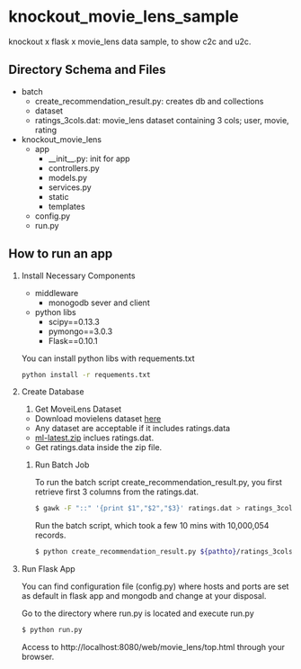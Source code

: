 # knockout_movie_lens_sample
knockout x flask x movie_lens data sample, to show c2c and u2c.

## Directory Schema and Files
- batch
  - create_recommendation\_result.py: creates db and collections
  - dataset
  - ratings_3cols.dat: movie_lens dataset containing 3 cols; user, movie, rating
- knockout\_movie\_lens
    - app
      -  \_\_init\_\_.py: init for app
      - controllers.py
      - models.py
      - services.py
      - static
      - templates
  - config.py
  - run.py

## How to run an app
1. Install Necessary Components
   - middleware
     - monogodb sever and client
   - python libs
     - scipy==0.13.3
     - pymongo==3.0.3
     - Flask==0.10.1

    You can install python libs with requements.txt

    ```sh
    python install -r requements.txt
    ```

1. Create Database

    1. Get MoveiLens Dataset
      - Download movielens dataset [here](http://grouplens.org/datasets/movielens )
      - Any dataset are acceptable if it includes ratings.data
      - [ml-latest.zip](http://files.grouplens.org/datasets/movielens/ml-latest.zip) inclues ratings.dat.
      - Get ratings.data inside the zip file.

    1. Run Batch Job
   
       To run the batch script create_recommendation\_result.py, you first retrieve first 3 columns from the ratings.dat.

       ```sh
       $ gawk -F "::" '{print $1","$2","$3}' ratings.dat > ratings_3cols.dat
       ```
     
       Run the batch script, which took a few 10 mins with 10,000,054 records.
       
       ```sh
       $ python create_recommendation_result.py ${pathto}/ratings_3cols.dat
        ```

1. Run Flask App

    You can find configuration file (config.py) where hosts and ports are set as default in flask app and mongodb and change at your disposal.

    Go to the directory where run.py is located and execute run.py
    ```sh
    $ python run.py
    ```

    Access to http://localhost:8080/web/movie_lens/top.html through your browser.
